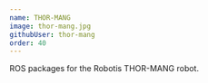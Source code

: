 ```yaml
---
name: THOR-MANG
image: thor-mang.jpg
githubUser: thor-mang
order: 40
---
```


ROS packages for the Robotis THOR-MANG robot.
